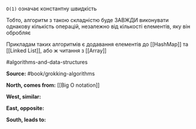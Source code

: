 `O(1)` означає константну швидкість

Тобто, алгоритм з такою складністю буде ЗАВЖДИ виконувати однакову кількість операцій, незалежно від кількості елементів, яку він обробляє

Прикладам таких алгоритмів є додавання елементів до [[HashMap]] та [[Linked List]], або ж читання з [[Array]]

#algorithms-and-data-structures

**Source:**
#book/grokking-algorithms 

**North, comes from:**
[[Big O notation]]

**West, similar:**


**East, opposite:**


**South, leads to:**


